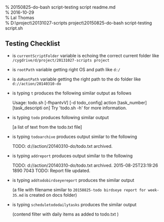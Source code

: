 % 20150825-do-bash script-testing script readme.md 	
% 2016-10-29 	
% Lal Thomas 	
% D:\project\20131027-scripts project\20150825-do-bash script-testing script.sh 	
	
Testing Checklist
-----------------

* is `currentScriptFolder` variable is echoing the correct current folder like `/cygdrive/d/project/20131027-scripts project` 
* is `rootPath` variable getting right OS and path like `d:/`
* is `doRootPath` variable getting the right path to the do folder like `d://action/20140310-do`
* is typing `t` produces the following similar output as follows 

	Usage: todo.sh [-fhpantvV] [-d todo_config] action [task_number] [task_descripti                                                                                      on]
	Try 'todo.sh -h' for more information.

* is typing `todo` produces following similar output 

	[a list of text from the todo.txt file]

* is typing `todoarchive` produces output similar to the following

	TODO:  d://action/20140310-do/todo.txt archived.

* is typing `addreport` produces output similar to the following

	TODO:  d://action/20140310-do/todo.txt archived.
	2015-08-25T23:19:26 1890 7043
	TODO: Report file updated.

* is typing `addtodobirdseyereport` produces the similar output

	(a file with filename similar to `20150825-todo birdseye report for week-35.md` is created on docs folder)

* is typing `scheduletododailytasks` produces the similar output

	(contend filter with daily items as added to todo.txt )
	
